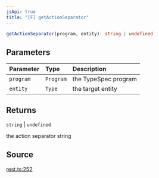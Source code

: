 ```yaml
---
jsApi: true
title: "[F] getActionSeparator"
---
```


```ts
getActionSeparator(program, entity): string | undefined
```

## Parameters

| Parameter | Type      | Description          |
| :-------- | :-------- | :------------------- |
| `program` | `Program` | the TypeSpec program |
| `entity`  | `Type`    | the target entity    |

## Returns

`string` \| `undefined`

the action separator string

## Source

[rest.ts:252](https://github.com/markcowl/cadl/blob/3db15286/packages/rest/src/rest.ts#L252)
